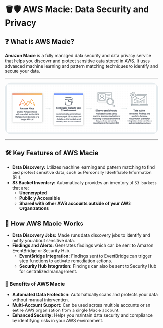 # 🪣🛡️ AWS Macie: Data Security and Privacy

## ❓ What is AWS Macie?

**Amazon Macie** is a fully managed data security and data privacy service that helps you discover and protect sensitive data stored in AWS. It uses advanced machine learning and pattern matching techniques to identify and secure your data.

---

<div align="center">
  <img src="images/aws-macie-overview.png" alt="AWS Macie" style="border-radius: 20px" />
</div>

---

## 🛠️ Key Features of AWS Macie

- **Data Discovery:** Utilizes machine learning and pattern matching to find and protect sensitive data, such as Personally Identifiable Information (PII).
- **S3 Bucket Inventory:** Automatically provides an inventory of `S3 buckets` that are:
  - **Unencrypted**
  - **Publicly Accessible**
  - **Shared with other AWS accounts outside of your AWS Organizations**

## 🚨 How AWS Macie Works

- **Data Discovery Jobs:** Macie runs data discovery jobs to identify and notify you about sensitive data.
- **Findings and Alerts:** Generates findings which can be sent to Amazon EventBridge or Security Hub.
  - **EventBridge Integration:** Findings sent to EventBridge can trigger step functions to activate remediation actions.
  - **Security Hub Integration:** Findings can also be sent to Security Hub for centralized management.

### 🌟 Benefits of AWS Macie

- **Automated Data Protection:** Automatically scans and protects your data without manual intervention.
- **Multi-Account Support:** Can be used across multiple accounts or an entire AWS organization from a single Macie account.
- **Enhanced Security:** Helps you maintain data security and compliance by identifying risks in your AWS environment.
